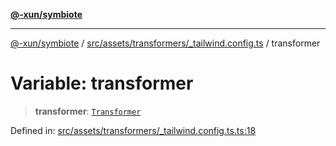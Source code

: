[**@-xun/symbiote**](../../../../../README.md)

***

[@-xun/symbiote](../../../../../README.md) / [src/assets/transformers/\_tailwind.config.ts](../README.md) / transformer

# Variable: transformer

> **transformer**: [`Transformer`](../../../type-aliases/Transformer.md)

Defined in: [src/assets/transformers/\_tailwind.config.ts.ts:18](https://github.com/Xunnamius/symbiote/blob/79d395cced979d17188580f3f3b776aa6e57df18/src/assets/transformers/_tailwind.config.ts.ts#L18)
